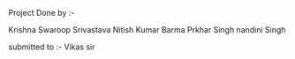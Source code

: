 Project Done by :-

Krishna Swaroop Srivastava
Nitish Kumar Barma
Prkhar Singh
nandini Singh

submitted to :-
Vikas sir
